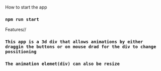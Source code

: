 How to start the app
### `npm run start` 


Features//

### `This app is a 3d div that allows animations by either draggin the buttons or on mouse drad for the div to change possitioning` 
### `The animation elemet(div) can also be resize`